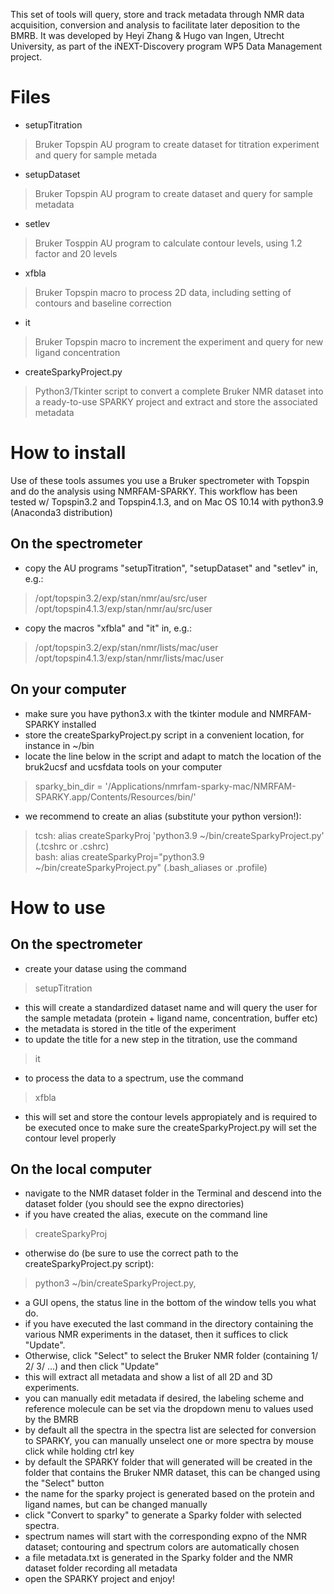 This set of tools will query, store and track metadata through NMR data acquisition, conversion and analysis to facilitate later deposition to the BMRB.
It was developed by Heyi Zhang & Hugo van Ingen, Utrecht University, as part of the iNEXT-Discovery program WP5 Data Management project.

# Files
- setupTitration
> Bruker Topspin AU program to create dataset for titration experiment and query for sample metada        
- setupDataset
> Bruker Topspin AU program to create dataset and query for sample metadata
- setlev
> Bruker Tosppin AU program to calculate contour levels, using 1.2 factor and 20 levels
- xfbla
> Bruker Topspin macro to process 2D data, including setting of contours and baseline correction
- it
> Bruker Topspin macro to increment the experiment and query for new ligand concentration
- createSparkyProject.py
> Python3/Tkinter script to convert a complete Bruker NMR dataset into a ready-to-use SPARKY project and extract and store the associated metadata 

# How to install
Use of these tools assumes you use a Bruker spectrometer with Topspin and do the analysis using NMRFAM-SPARKY.
This workflow has been tested w/ Topspin3.2 and Topspin4.1.3, and on Mac OS 10.14 with python3.9 (Anaconda3 distribution)

## On the spectrometer
- copy the AU programs "setupTitration", "setupDataset" and "setlev" in, e.g.:
> /opt/topspin3.2/exp/stan/nmr/au/src/user  
> /opt/topspin4.1.3/exp/stan/nmr/au/src/user
- copy the macros "xfbla" and "it" in, e.g.:
> /opt/topspin3.2/exp/stan/nmr/lists/mac/user  
> /opt/topspin4.1.3/exp/stan/nmr/lists/mac/user

## On your computer
- make sure you have python3.x with the tkinter module and NMRFAM-SPARKY installed
- store the createSparkyProject.py script in a convenient location, for instance in ~/bin
- locate the line below in the script and adapt to match the location of the bruk2ucsf and ucsfdata tools on your computer 
> sparky_bin_dir = '/Applications/nmrfam-sparky-mac/NMRFAM-SPARKY.app/Contents/Resources/bin/'
- we recommend to create an alias (substitute your python version!):
> tcsh: alias createSparkyProj 'python3.9 ~/bin/createSparkyProject.py'  (.tcshrc or .cshrc)  
> bash: alias createSparkyProj="python3.9 ~/bin/createSparkyProject.py"  (.bash_aliases or .profile)

# How to use

## On the spectrometer
- create your datase using the command        
> setupTitration            
- this will create a standardized dataset name and will query the user for the sample metadata (protein + ligand name, concentration, buffer etc)
- the metadata is stored in the title of the experiment
- to update the title for a new step in the titration, use the command
> it
- to process the data to a spectrum, use the command
 > xfbla
- this will set and store the contour levels appropiately and is required to be executed once to make sure the createSparkyProject.py will set the contour level properly

## On the local computer
- navigate to the NMR dataset folder in the Terminal and descend into the dataset folder (you should see the expno directories)
- if you have created the alias, execute on the command line
> createSparkyProj
- otherwise do (be sure to use the correct path to the createSparkyProject.py script):
> python3 ~/bin/createSparkyProject.py, 
- a GUI opens, the status line in the bottom of the window tells you what do.
- if you have executed the last command in the directory containing the various NMR experiments in the dataset,
  then it suffices to click "Update". 
- Otherwise, click "Select" to select the Bruker NMR folder (containing 1/ 2/ 3/ ...) and then click "Update"
- this will extract all metadata and show a list of all 2D and 3D experiments.
- you can manually edit metadata if desired, the labeling scheme and reference molecule can be set via the dropdown menu to values used by the BMRB 
- by default all the spectra in the spectra list are selected for conversion to SPARKY, you can manually unselect one or more spectra by mouse click while holding ctrl key 
- by default the SPARKY folder that will generated will be created in the folder that contains the Bruker NMR dataset, this can be changed using the "Select" button
- the name for the sparky project is generated based on the protein and ligand names, but can be changed manually
- click "Convert to sparky" to generate a Sparky folder with selected spectra.
- spectrum names will start with the corresponding expno of the NMR dataset; contouring and spectrum colors are automatically chosen
- a file metadata.txt is generated in the Sparky folder and the NMR dataset folder recording all metadata
- open the SPARKY project and enjoy!




 

